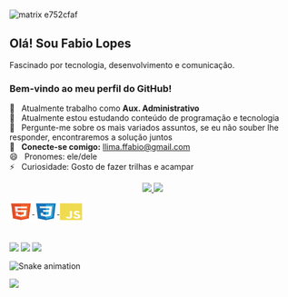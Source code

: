 #
![matrix e752cfaf](https://user-images.githubusercontent.com/86995782/142670003-04a3bfd4-4dcf-421a-854f-dcdb3931bddb.gif)

## Olá! Sou Fabio Lopes
Fascinado por tecnologia, desenvolvimento e comunicação. 

<h3>Bem-vindo ao meu perfil do GitHub!</h3>

🔭 &#160; Atualmente trabalho como <strong>Aux. Administrativo</strong> <br>
🌱 &#160; Atualmente estou estudando conteúdo de programação e tecnologia <br>
💬 &#160; Pergunte-me sobre os mais variados assuntos, se eu não souber lhe responder, encontraremos a solução juntos <br>
📨 &#160; <strong>Conecte-se comigo:</strong> llima.ffabio@gmail.com <br>
😄 &#160; Pronomes: ele/dele <br>
⚡ &#160; Curiosidade: Gosto de fazer trilhas e acampar <br>

<div align="center">
  <a href="https://github.com/Ayzawa">
  <img height="40%" src="https://github-readme-stats.vercel.app/api?username=Ayzawa&show_icons=true&theme=merko&include_all_commits=true&count_private=true"/>
  <img height="40%" src="https://github-readme-stats.vercel.app/api/top-langs/?username=Ayzawa&layout=compact&langs_count=7&theme=merko"/>
</div>
<div style="display: inline_block"><br>
<img align="center" alt="Rafa-HTML" height="30" width="40" src="https://raw.githubusercontent.com/devicons/devicon/master/icons/html5/html5-original.svg">
<img align="center" alt="Rafa-CSS" height="30" width="40" src="https://raw.githubusercontent.com/devicons/devicon/master/icons/css3/css3-original.svg">
<img align="center" alt="Rafa-Js" height="30" width="40" src="https://raw.githubusercontent.com/devicons/devicon/master/icons/javascript/javascript-plain.svg">

#

<a href="https://instagram.com/llopes.fabio" target="_blank"><img src="https://img.shields.io/badge/-Instagram-%23E4405F?style=for-the-badge&logo=instagram&logoColor=white" target="_blank"></a>
<a href="https://www.linkedin.com/in/fabio-lopes-243640178/" target="_blank"><img src="https://img.shields.io/badge/-LinkedIn-%230077B5?style=for-the-badge&logo=linkedin&logoColor=white" target="_blank"></a>
<a href = "mailto:llima.ffabio@gmail.com"><img src="https://img.shields.io/badge/-Gmail-%23333?style=for-the-badge&logo=gmail&logoColor=white" target="_blank"></a>

![Snake animation](https://github.com/Ayzawa/Ayzawa/blob/output/github-contribution-grid-snake.svg)
 
<div>
<a href="https://github.com/Ayzawa/github-readme-activity-graph"><img src="https://activity-graph.herokuapp.com/graph?username=Ayzawa&bg_color=0D1117&color=248e76&line=99d1cd&point=FFFFFF&hide_border=true"/> </a>
</div>
